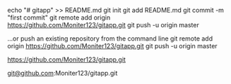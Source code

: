 
echo "# gitapp" >> README.md
git init
git add README.md
git commit -m "first commit"
git remote add origin https://github.com/Moniter123/gitapp.git
git push -u origin master

…or push an existing repository from the command line
git remote add origin https://github.com/Moniter123/gitapp.git
git push -u origin master

https://github.com/Moniter123/gitapp.git

git@github.com:Moniter123/gitapp.git
